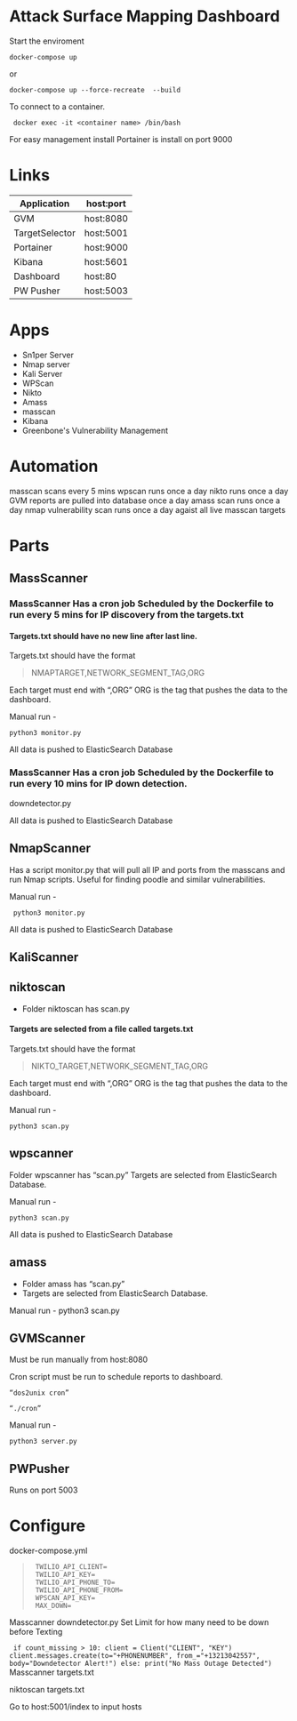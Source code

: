 
# Attack Surface Mapping Dashboard

Start the enviroment

`docker-compose up ` 

or 

 `docker-compose up --force-recreate  --build`

To connect to a container.

` docker exec -it <container name> /bin/bash`

For easy management install Portainer is install on port 9000

# Links
|Application| host:port|
|-----|-----|
|GVM |host:8080|
|TargetSelector |host:5001|
|Portainer |host:9000|
|Kibana |host:5601|
|Dashboard |host:80|
|PW Pusher |host:5003|

# Apps
- Sn1per Server
- Nmap server
- Kali Server
- WPScan
- Nikto
- Amass
- masscan
- Kibana
- Greenbone's Vulnerability Management

# Automation
masscan scans every 5 mins
wpscan runs once a day 
nikto runs once a day
GVM reports are pulled into database once a day
amass scan runs once a day
nmap vulnerability scan runs once a day agaist all live masscan targets

# Parts
## MassScanner

### MassScanner Has a cron job Scheduled by the Dockerfile to run every 5 mins for IP discovery from the targets.txt

#### Targets.txt should have no new line after last line.
Targets.txt should have the format 

> NMAPTARGET,NETWORK_SEGMENT_TAG,ORG

Each target must end with “,ORG”
ORG is the tag that pushes the data to the dashboard.

Manual run - 

    python3 monitor.py

All data is pushed to ElasticSearch Database

### MassScanner Has a cron job Scheduled by the Dockerfile to run every 10 mins for IP down detection.
downdetector.py

All data is pushed to ElasticSearch Database

## NmapScanner

Has a script monitor.py that will pull all IP and ports from the masscans and run Nmap scripts. Useful for finding poodle and similar vulnerabilities.

Manual run -

     python3 monitor.py

All data is pushed to ElasticSearch Database

## KaliScanner

 ## niktoscan

- Folder niktoscan has scan.py
#### Targets are selected from a file called targets.txt
Targets.txt should have the format 

> NIKTO_TARGET,NETWORK_SEGMENT_TAG,ORG

Each target must end with “,ORG”
ORG is the tag that pushes the data to the dashboard.

Manual run - 

    python3 scan.py

## wpscanner

Folder wpscanner has “scan.py”
Targets are selected from ElasticSearch Database. 

Manual run - 

    python3 scan.py

All data is pushed to ElasticSearch Database

## amass

- Folder amass has “scan.py”
- Targets are selected from ElasticSearch Database.

Manual run - python3 scan.py

## GVMScanner


Must be run manually from host:8080

Cron script must be run to schedule reports to dashboard.

    “dos2unix cron”
    
    “./cron”

Manual run - 

    python3 server.py

## PWPusher

Runs on port 5003

# Configure
docker-compose.yml
    
>      TWILIO_API_CLIENT=
>      TWILIO_API_KEY=
>      TWILIO_API_PHONE_TO=
>      TWILIO_API_PHONE_FROM=
>      WPSCAN_API_KEY=
>      MAX_DOWN= 

Masscanner downdetector.py
Set Limit for how many need to be down before Texting

` if count_missing > 10:
        client = Client("CLIENT", "KEY")
        client.messages.create(to="+PHONENUMBER", from_="+13213042557", body="Downdetector Alert!")
    else:
        print("No Mass Outage Detected")`
Masscanner targets.txt

niktoscan targets.txt

Go to host:5001/index to input hosts

